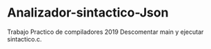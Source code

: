 # Analizador-sintactico-Json
Trabajo Practico de compiladores 2019
Descomentar main y ejecutar sintactico.c.
